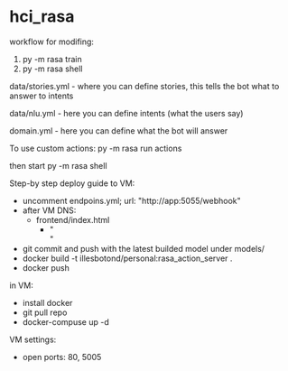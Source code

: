 # hci_rasa

workflow for modifing:
1. py -m rasa train
2. py -m rasa shell

data/stories.yml - where you can define stories, this tells the bot what to answer to intents

data/nlu.yml - here you can define intents (what the users say)

domain.yml - here you can define what the bot will answer

To use custom actions:
py -m rasa run actions

then start 
py -m rasa shell


Step-by step deploy guide to VM:

- uncomment  endpoins.yml; url: "http://app:5055/webhook"
- after VM DNS:
  - frontend/index.html
    - "<div id="rasa-chat-widget" data-websocket-url="http://{VM_DNS_NAME}:5005/socket.io"></div>"
- git commit and push with the latest builded model under models/
- docker build -t illesbotond/personal:rasa_action_server .
- docker push

in VM:
- install docker
- git pull repo
- docker-compuse up -d

VM settings:
- open ports: 80, 5005
